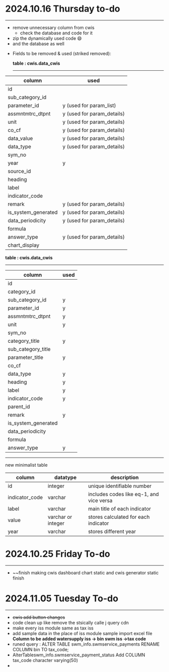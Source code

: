 # 2024.10.16 Thursday to-do

---

* remove unnecessary column from cwis
  - check the database and code for it
* zip the dynamically used code 😄
* and the database as well

- Fields to be removed  & used (striked removed):

  **table :  cwis.data_cwis**

  ---

| column              | used                       |
| ------------------- | -------------------------- |
| id                  |                            |
| sub_category_id     |                            |
| parameter_id        | y (used for param_list)    |
| assmntmtrc_dtpnt    | y (used for param_details) |
| unit                | y (used for param_details) |
| co_cf               | y (used for param_details) |
| data_value          | y (used for param_details) |
| data_type           | y (used for param_details) |
| sym_no              |                            |
| year                | y                          |
| source_id           |                            |
| heading             |                            |
| label               |                            |
| indicator_code      |                            |
| remark              | y (used for param_details) |
| is_system_generated | y (used for param_details) |
| data_periodicity    | y (used for param_details) |
| formula             |                            |
| answer_type         | y (used for param_details) |
| chart_display       |                            |

**table :  cwis.data_cwis**

---

| column              | used |
| ------------------- | ---- |
| id                  |      |
| category_id         |      |
| sub_category_id     | y    |
| parameter_id        | y    |
| assmntmtrc_dtpnt    | y    |
| unit                | y    |
| sym_no              |      |
| category_title      | y    |
| sub_category_title  |      |
| parameter_title     | y    |
| co_cf               |      |
| data_type           | y    |
| heading             | y    |
| label               | y    |
| indicator_code      | y    |
| parent_id           |      |
| remark              | y    |
| is_system_generated |      |
| data_periodicity    |      |
| formula             |      |
| answer_type         | y    |

---

new minimalist table

| column         | datatype           | description                              |
| -------------- | ------------------ | ---------------------------------------- |
| id             | integer            | unique identifiable number               |
| indicator_code | varchar            | includes codes like eq-1, and vice versa |
| label          | varchar            | main title of each indicator             |
| value          | varchar or integer | stores calculated for each indicator     |
| year           | varchar            | stores different year                    |

# 2024.10.25 Friday To-do

---

- ~~finish making cwis dashboard chart static and cwis generator static finish

# 2024.11.05 Tuesday To-do

---

- ~~cwis add button changes~~
- code clean up like remove the stsically calle j query cdn
- make every iss module same as tax iss
- add sample data in the place of iss module sample import excel file
  **Column to be added
  watersupply iss  -> bin
  swm iss ->tax code**
- runed query : ALTER TABLE swm_info.swmservice_payments
  RENAME COLUMN bin TO tax_code;
- AlterTableswm_info.swmservice_payment_status Add COLUMN tax_code character varying(50)
-
